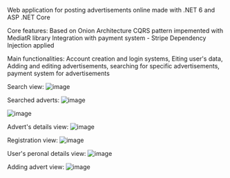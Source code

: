 Web application for posting advertisements online made with .NET 6 and ASP .NET Core
  
Core features:
  Based on Onion Architecture
  CQRS pattern impemented with MediatR library
  Integration with payment system - Stripe
  Dependency Injection applied

Main functionalities:
  Account creation and login systems,
  Eiting user's data,
  Adding and editing advertisements,
  searching for specific advertisements,
  payment system for advertisements

Search view:
![image](https://github.com/user-attachments/assets/b20dcb54-4173-47c7-bdb3-68a7198e25f7)

Searched adverts:
![image](https://github.com/user-attachments/assets/9f2869c4-4cac-4ae4-a27e-84d24a302e3c)

![image](https://github.com/user-attachments/assets/6953805e-2183-4fb0-869b-6cd8f496b367)

Advert's details view:
![image](https://github.com/user-attachments/assets/4b798ad0-b008-4cc4-bb08-099944f59c5d)

Registration view:
![image](https://github.com/user-attachments/assets/0c277e97-ea77-4a81-bd11-442cec5886f5)

User's peronal details view:
![image](https://github.com/user-attachments/assets/100dcb5b-1290-4d2a-b1b5-1f5c67a69eb6)

Adding advert view:
![image](https://github.com/user-attachments/assets/56a74b49-1421-4c42-89cc-9782a36b9b83)


